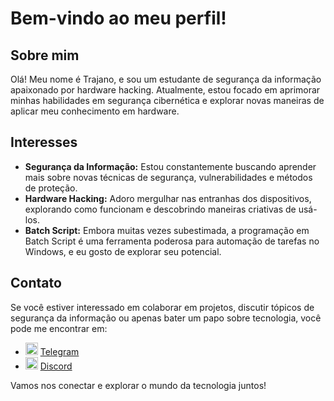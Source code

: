 # Bem-vindo ao meu perfil!

## Sobre mim
Olá! Meu nome é Trajano, e sou um estudante de segurança da informação apaixonado por hardware hacking. Atualmente, estou focado em aprimorar minhas habilidades em segurança cibernética e explorar novas maneiras de aplicar meu conhecimento em hardware.

## Interesses
- **Segurança da Informação:** Estou constantemente buscando aprender mais sobre novas técnicas de segurança, vulnerabilidades e métodos de proteção.
- **Hardware Hacking:** Adoro mergulhar nas entranhas dos dispositivos, explorando como funcionam e descobrindo maneiras criativas de usá-los.
- **Batch Script:** Embora muitas vezes subestimada, a programação em Batch Script é uma ferramenta poderosa para automação de tarefas no Windows, e eu gosto de explorar seu potencial.

## Contato
Se você estiver interessado em colaborar em projetos, discutir tópicos de segurança da informação ou apenas bater um papo sobre tecnologia, você pode me encontrar em:
- <img src="https://simpleicons.org/icons/telegram.svg" alt="Telegram" width="20"/> [Telegram](https://t.me/trajano1533)
- <img src="https://simpleicons.org/icons/discord.svg" alt="Discord" width="20"/> [Discord](#)

Vamos nos conectar e explorar o mundo da tecnologia juntos!
